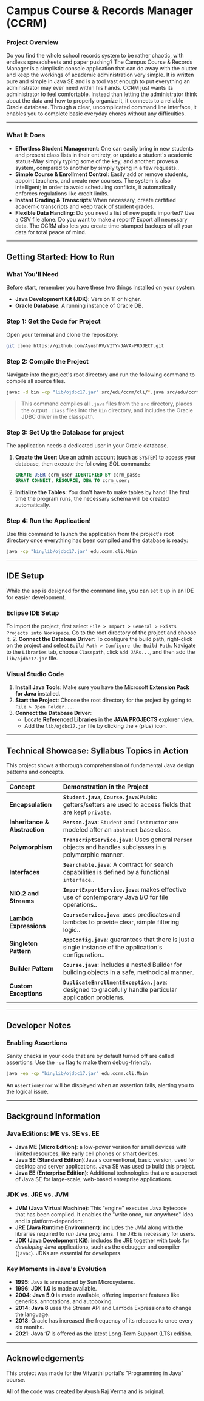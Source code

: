 # Campus Course & Records Manager (CCRM)

### Project Overview

Do you find the whole school records system to be rather chaotic, with endless spreadsheets and paper pushing? The Campus Course & Records Manager is a simplistic console application that can do away with the clutter and keep the workings of academic administration very simple. It is written pure and simple in Java SE and is a tool vast enough to put everything an administrator may ever need within his hands.
CCRM just wants its administrator to feel comfortable.  Instead than letting the administrator think about the data and how to properly organize it, it connects to a reliable Oracle database.  Through a clear, uncomplicated command line interface, it enables you to complete basic everyday chores without any difficulties.

-----

### What It Does

  - **Effortless Student Management**: One can easily bring in new students and present class lists in their entirety, or update a student's academic status-May simply typing some of the key; and another: proves a system, compared to another by simply typing in a few requests..
  - **Simple Course & Enrollment Control**: Easily add or remove students, appoint teachers, and create new courses.  The system is also intelligent; in order to avoid scheduling conflicts, it automatically enforces regulations like credit limits.
  - **Instant Grading & Transcripts**:When necessary, create certified academic transcripts and keep track of student grades.
  - **Flexible Data Handling**: Do you need a list of new pupils imported?  Use a CSV file alone.  Do you want to make a report?  Export all necessary data.  The CCRM also lets you create time-stamped backups of all your data for total peace of mind.

-----

## Getting Started: How to Run

### What You'll Need

Before start, remember you have these two things installed on your system:

  - **Java Development Kit (JDK)**: Version 11 or higher.
  - **Oracle Database**: A running instance of Oracle DB.

### Step 1: Get the Code for Project

Open your terminal and clone the repository:

```bash
git clone https://github.com/AyushRV/VITY-JAVA-PROJECT.git
```

### Step 2: Compile the Project

Navigate into the project's root directory and run the following command to compile all source files.

```bash
javac -d bin -cp "lib/ojdbc17.jar" src/edu/ccrm/cli/*.java src/edu/ccrm/config/*.java src/edu/ccrm/domain/*.java src/edu/ccrm/exception/*.java src/edu/ccrm/io/*.java src/edu/ccrm/service/*.java src/edu/ccrm/util/*.java
```

> This command compiles all `.java` files from the `src` directory, places the output `.class` files into the `bin` directory, and includes the Oracle JDBC driver in the classpath.

### Step 3: Set Up the Database for project

The application needs a dedicated user in your Oracle database.

1.  **Create the User**: Use an admin account (such as `SYSTEM`) to access your database, then execute the following SQL commands:
    ```sql
    CREATE USER ccrm_user IDENTIFIED BY ccrm_pass;
    GRANT CONNECT, RESOURCE, DBA TO ccrm_user;
    ```
2.  **Initialize the Tables**: You don't have to make tables by hand!  The first time the program runs, the necessary schema will be created automatically.

### Step 4: Run the Application\!

Use this command to launch the application from the project's root directory once everything has been compiled and the database is ready:

```bash
java -cp "bin;lib/ojdbc17.jar" edu.ccrm.cli.Main
```

-----

## IDE Setup

While the app is designed for the command line, you can set it up in an IDE for easier development.

### Eclipse IDE Setup

To import the project, first select `File > Import > General > Exists Projects into Workspace`.
       Go to the root directory of the project and choose it.
 2. **Connect the Database Driver**:
       To configure the build path, right-click on the project and select `Build Path > Configure the Build Path`.
       Navigate to the `Libraries` tab, choose `Classpath`, click `Add JARs...`, and then add the `lib/ojdbc17.jar` file.

### Visual Studio Code

1. **Install Java Tools**: Make sure you have the Microsoft **Extension Pack for Java** installed.
 2. **Start the Project**:  Choose the root directory for the project by going to `File > Open Folder...`.
 3. **Connect the Database Driver**:
       - Locate **Referenced Libraries** in the **JAVA PROJECTS** explorer view.
       - Add the `lib/ojdbc17.jar` file by clicking the `+` (plus) icon.

-----

## Technical Showcase: Syllabus Topics in Action

This project shows a thorough comprehension of fundamental Java design patterns and concepts.

| Concept | Demonstration in the Project |
| :--- | :--- |
| **Encapsulation** | **`Student.java`, `Course.java`**:Public getters/setters are used to access fields that are kept `private`. |
| **Inheritance & Abstraction** | **`Person.java`**: `Student` and `Instructor` are modeled after an `abstract` base class.  |
| **Polymorphism** | **`TranscriptService.java`**: Uses general `Person` objects and handles subclasses in a polymorphic manner.  |
| **Interfaces** | **`Searchable.java`**: A contract for search capabilities is defined by a functional `interface`.. |
| **NIO.2 and Streams** | **`ImportExportService.java`**: makes effective use of contemporary Java I/O for file operations.. |
| **Lambda Expressions** | **`CourseService.java`**: uses predicates and lambdas to provide clear, simple filtering logic.. |
| **Singleton Pattern** | **`AppConfig.java`**: guarantees that there is just a single instance of the application's configuration.. |
| **Builder Pattern** | **`Course.java`**: includes a nested Builder for building objects in a safe, methodical manner. |
| **Custom Exceptions** | **`DuplicateEnrollmentException.java`**: designed to gracefully handle particular application problems. |

-----

## Developer Notes

### Enabling Assertions

Sanity checks in your code that are by default turned off are called assertions.  Use the `-ea` flag to make them debug-friendly.

```bash
java -ea -cp "bin;lib/ojdbc17.jar" edu.ccrm.cli.Main
```

An `AssertionError` will be displayed when an assertion fails, alerting you to the logical issue.

-----

## Background Information

### Java Editions: ME vs. SE vs. EE

  - **Java ME (Micro Edition)**: a low-power version for small devices with limited resources, like early cell phones or smart devices.
  - **Java SE (Standard Edition)**:Java's conventional, basic version, used for desktop and server applications.  Java SE was used to build this project.
  - **Java EE (Enterprise Edition)**: Additional technologies that are a superset of Java SE for large-scale, web-based enterprise applications.

### JDK vs. JRE vs. JVM

  - **JVM (Java Virtual Machine)**: This "engine" executes Java bytecode that has been compiled.  It enables the "write once, run anywhere" idea and is platform-dependent.
  - **JRE (Java Runtime Environment)**: includes the JVM along with the libraries required to *run* Java programs.  The JRE is necessary for users.
  - **JDK (Java Development Kit)**: includes the JRE together with tools for *developing* Java applications, such as the debugger and compiler (`javac`).  JDKs are essential for developers.

### Key Moments in Java's Evolution

  - **1995**: Java is announced by Sun Microsystems.
  - **1996**: **JDK 1.0** is made available.
  - **2004**: **Java 5.0** is made available, offering important features like generics, annotations, and autoboxing.
  - **2014**: **Java 8** uses the Stream API and Lambda Expressions to change the language.
   - **2018**: Oracle has increased the frequency of its releases to once every six months.
  - **2021**: **Java 17** is offered as the latest Long-Term Support (LTS) edition.
-----

## Acknowledgements
This project was made for the Vityarthi portal's "Programming in Java" course.

   All of the code was created by Ayush Raj Verma and is original.
  





